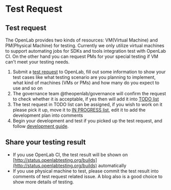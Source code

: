 # Test Request

## Test request

The OpenLab provides two kinds of resources: VM\(Virtual Machine\) and PM\(Physical Machine\) for testing. Currently we only utilize virtual machines to support automating jobs for SDKs and tools integration test with OpenLab CI. On the other hand you can request PMs for your special testing if VM can't meet your testing needs.

1. Submit a [test request](https://github.com/theopenlab/openlab/issues/new?template=integration_test_request.md&labels=integration%20case) to OpenLab, fill out some information to show your test cases like what testing scenario are you planning to implement, what kind of machines \(VMs or PMs\) and how many do you expect to use and so on 
2. The governance team @theopenlab/governance will confirm the request to check whether it is acceptable, if yes then will add it into [TODO list](https://github.com/orgs/theopenlab/projects/1#column-1860008)
3. The test request in TODO list can be assigned, if you wish to work on it please pick it up, move it to [IN PROGRESS list](https://github.com/orgs/theopenlab/projects/1#column-1860011), edit it to add the development plan into comments
4. Begin your development and test if you picked up the test request, and follow [development guide](development-guide.md).

## Share your testing result

* If you use OpenLab CI, the test result will be shown on [http://status.openlabtesting.org/builds](http://status.openlabtesting.org/builds) automatically
* If you use physical machine to test, please commit the test result into comments of test request related issue. A blog also is a good choice to show more details of testing.

